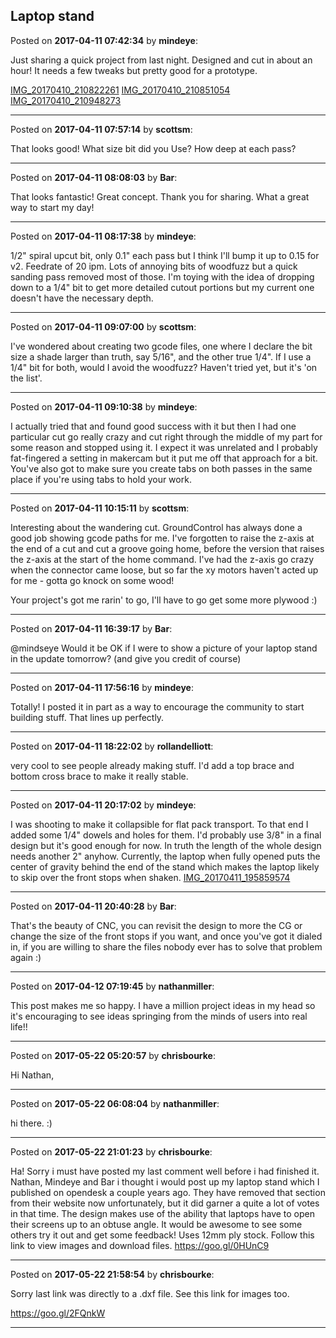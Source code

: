 ## Laptop stand
Posted on **2017-04-11 07:42:34** by **mindeye**:

Just sharing a quick project from last night. Designed and cut in about an hour! It needs a few tweaks but pretty good for a prototype.

 [IMG_20170410_210822261](/images/mk/mkd2_img_20170410_210822261.jpg.jpg)  [IMG_20170410_210851054](/images/8c/8cxl_img_20170410_210851054.jpg.jpg)  [IMG_20170410_210948273](/images/oq/oqxf_img_20170410_210948273.jpg.jpg)

---

Posted on **2017-04-11 07:57:14** by **scottsm**:

That looks good! What size bit did you Use? How deep at each pass?

---

Posted on **2017-04-11 08:08:03** by **Bar**:

That looks fantastic! Great concept. Thank you for sharing. What a great way to start my day!

---

Posted on **2017-04-11 08:17:38** by **mindeye**:

1/2" spiral upcut bit, only 0.1" each pass but I think I'll bump it up to 0.15 for v2. Feedrate of 20 ipm. Lots of annoying bits of woodfuzz but a quick sanding pass removed most of those. I'm toying with the idea of dropping down to a 1/4" bit to get more detailed cutout portions but my current one doesn't have the necessary depth.

---

Posted on **2017-04-11 09:07:00** by **scottsm**:

I've wondered about creating two gcode files, one where I declare the bit size a shade larger than truth, say 5/16", and the other true 1/4". If I use a 1/4" bit for both, would I avoid the woodfuzz? Haven't tried yet, but it's 'on the list'.

---

Posted on **2017-04-11 09:10:38** by **mindeye**:

I actually tried that and found good success with it but then I had one particular cut go really crazy and cut right through the middle of my part for some reason and stopped using it. I expect it was unrelated and I probably fat-fingered a setting in makercam but it put me off that approach for a bit. You've also got to make sure you create tabs on both passes in the same place if you're using tabs to hold your work.

---

Posted on **2017-04-11 10:15:11** by **scottsm**:

Interesting about the wandering cut. GroundControl has always done a good job showing gcode paths for me. I've forgotten to raise the z-axis at the end of a cut and cut a groove going home, before the version that raises the z-axis at the start of the home command. I've had the z-axis go crazy when the connector came loose, but so far the xy motors haven't acted up for me - gotta go knock on some wood!

Your project's got me rarin' to go, I'll have to go get some more plywood :)

---

Posted on **2017-04-11 16:39:17** by **Bar**:

@mindseye Would it be OK if I were to show a picture of your laptop stand in the update tomorrow? (and give you credit of course)

---

Posted on **2017-04-11 17:56:16** by **mindeye**:

Totally! I posted it in part as a way to encourage the community to start building stuff. That lines up perfectly.

---

Posted on **2017-04-11 18:22:02** by **rollandelliott**:

very cool to see people already making stuff. I'd add a top brace and bottom cross brace to make it really stable.

---

Posted on **2017-04-11 20:17:02** by **mindeye**:

I was shooting to make it collapsible for flat pack transport. To that end I added some 1/4" dowels and holes for them. I'd probably use 3/8" in a final design but it's good enough for now. In truth the length of the whole design needs another 2" anyhow. Currently, the laptop when fully opened puts the center of gravity behind the end of the stand which makes the laptop likely to skip over the front stops when shaken. [IMG_20170411_195859574](/images/fh/fhkl_img_20170411_195859574.jpg.jpg)

---

Posted on **2017-04-11 20:40:28** by **Bar**:

That's the beauty of CNC, you can revisit the design to more the CG or change the size of the front stops if you want, and once you've got it dialed in, if you are willing to share the files nobody ever has to solve that problem again :)

---

Posted on **2017-04-12 07:19:45** by **nathanmiller**:

This post makes me so happy. I have a million project ideas in my head so it's encouraging to see ideas springing from the minds of users into real life!!

---

Posted on **2017-05-22 05:20:57** by **chrisbourke**:

Hi Nathan,

---

Posted on **2017-05-22 06:08:04** by **nathanmiller**:

hi there. :)

---

Posted on **2017-05-22 21:01:23** by **chrisbourke**:

Ha! Sorry i must have posted my last comment well before i had finished it. Nathan, Mindeye and Bar i thought i would post up my laptop stand which I published on opendesk a couple years ago. They have removed that section from their website now unfortunately, but it did garner a quite a lot of votes in that time. The design makes use of the ability that laptops have to open their screens up to an obtuse angle. It would be awesome to see some others try it out and get some feedback! Uses 12mm ply stock. Follow this link to view images and download files. https://goo.gl/0HUnC9

---

Posted on **2017-05-22 21:58:54** by **chrisbourke**:

Sorry last link was directly to a .dxf file. See this link for images too. 

https://goo.gl/2FQnkW

---

